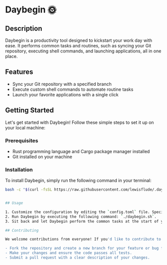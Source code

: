 # Daybegin 🌞

## Description

Daybegin is a productivity tool designed to kickstart your work day with ease. It performs common tasks and routines, such as syncing your Git repository, executing shell commands, and launching applications, all in one place.

## Features

- Sync your Git repository with a specified branch
- Execute custom shell commands to automate routine tasks
- Launch your favorite applications with a single click

## Getting Started

Let's get started with Daybegin! Follow these simple steps to set it up on your local machine:

### Prerequisites

- Rust programming language and Cargo package manager installed
- Git installed on your machine

### Installation

To install Daybegin, simply run the following command in your terminal:

```bash
bash -c "$(curl -fsSL https://raw.githubusercontent.com/lewisflude/.daybegin/main/setup_daybegin.sh)"


## Usage

1. Customize the configuration by editing the `config.toml` file. Specify your desired working directory, Git branch, shell commands, and applications to launch.
2. Run Daybegin by executing the following command: `./daybegin.sh`.
3. Sit back and let Daybegin perform the common tasks at the start of your work day.

## Contributing

We welcome contributions from everyone! If you'd like to contribute to Daybegin, please follow these guidelines:

- Fork the repository and create a new branch for your feature or bug fix.
- Make your changes and ensure the code passes all tests.
- Submit a pull request with a clear description of your changes.
```
